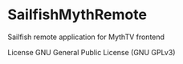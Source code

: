# SailfishMythRemote
Sailfish remote application for MythTV frontend

License
GNU General Public License (GNU GPLv3)
